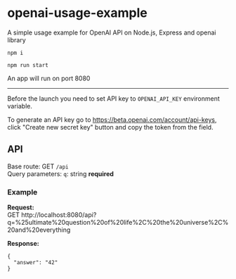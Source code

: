 # openai-usage-example
A simple usage example for OpenAI API on Node.js, Express and openai library

```
npm i
```


```
npm run start
```

An app will run on port 8080

---

Before the launch you need to set API key to `OPENAI_API_KEY` environment variable. <br>

To generate an API key go to https://beta.openai.com/account/api-keys, click "Create new secret key" button and copy the token from the field.

## API

Base route: GET `/api` <br>
Query parameters: `q`: string **required**

### Example

**Request:** <br>
GET http://localhost:8080/api?q=%25ultimate%20question%20of%20life%2C%20the%20universe%2C%20and%20everything

**Response:**

```
{
  "answer": "42"
}
```
